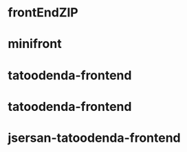 # frontEndZIP
# minifront
# tatoodenda-frontend
# tatoodenda-frontend
# jsersan-tatoodenda-frontend
